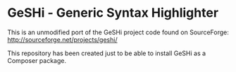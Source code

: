 # GeSHi - Generic Syntax Highlighter #

This is an unmodified port of the GeSHi project code found on SourceForge:
http://sourceforge.net/projects/geshi/

This repository has been created just to be able to install GeSHi as a Composer
package.
